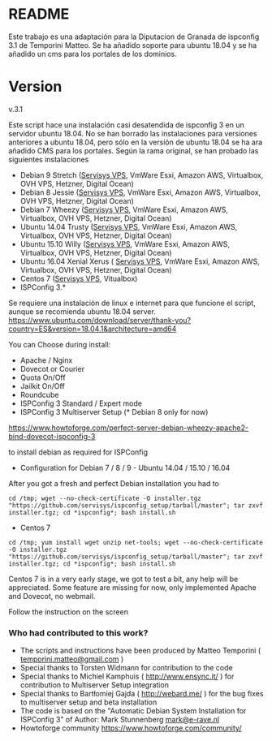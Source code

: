 # README #

Este trabajo es una adaptación para la Diputacion de Granada de ispconfig 3.1 de Temporini Matteo.
Se ha añadido soporte para ubuntu 18.04 y se ha añadido un cms para los portales de los dominios.
# Version #
v.3.1

Este script hace una instalación casi desatendida de ispconfig 3 en un servidor ubuntu 18.04.
No se han borrado las instalaciones para versiones anteriores a ubuntu 18.04, pero sólo en la versión de ubuntu 18.04 se ha ara añadido CMS para los portales.
Según la rama original, se han probado las siguientes instalaciones

- Debian 9 Stretch ([Servisys VPS](https://www.servisys.it/), VmWare Esxi, Amazon AWS, Virtualbox, OVH VPS, Hetzner, Digital Ocean)
- Debian 8 Jessie ([Servisys VPS](https://www.servisys.it/), VmWare Esxi, Amazon AWS, Virtualbox, OVH VPS, Hetzner, Digital Ocean)
- Debian 7 Wheezy ([Servisys VPS](https://www.servisys.it/), VmWare Esxi, Amazon AWS, Virtualbox, OVH VPS, Hetzner, Digital Ocean)
- Ubuntu 14.04 Trusty ([Servisys VPS](https://www.servisys.it/), VmWare Esxi, Amazon AWS, Virtualbox, OVH VPS, Hetzner, Digital Ocean)
- Ubuntu 15.10 Willy ([Servisys VPS](https://www.servisys.it/), VmWare Esxi, Amazon AWS, Virtualbox, OVH VPS, Hetzner, Digital Ocean)
- Ubuntu 16.04 Xenial Xerus ( [Servisys VPS](https://www.servisys.it/), VmWare Esxi, Amazon AWS, Virtualbox, OVH VPS, Hetzner, Digital Ocean)
- Centos 7 ([Servisys VPS](https://www.servisys.it/), Vitualbox)
- ISPConfig 3.*

Se requiere una instalación de linux e internet para que funcione el script, aunque se recomienda ubuntu 18.04 server.
https://www.ubuntu.com/download/server/thank-you?country=ES&version=18.04.1&architecture=amd64

You can Choose during install:
- Apache / Nginx
- Dovecot or Courier
- Quota On/Off
- Jailkit On/Off
- Roundcube
- ISPConfig 3 Standard / Expert mode
- ISPConfig 3 Multiserver Setup (* Debian 8 only for now)


https://www.howtoforge.com/perfect-server-debian-wheezy-apache2-bind-dovecot-ispconfig-3

to install debian as required for ISPConfig

* Configuration for Debian 7 / 8 / 9 - Ubuntu 14.04 / 15.10 / 16.04

After you got a fresh and perfect Debian installation you had to

```shell
cd /tmp; wget --no-check-certificate -O installer.tgz "https://github.com/servisys/ispconfig_setup/tarball/master"; tar zxvf installer.tgz; cd *ispconfig*; bash install.sh
```
* Centos 7

```shell
cd /tmp; yum install wget unzip net-tools; wget --no-check-certificate -O installer.tgz "https://github.com/servisys/ispconfig_setup/tarball/master"; tar zxvf installer.tgz; cd *ispconfig*; bash install.sh
```

Centos 7 is in a very early stage, we got to test a bit, any help will be appreciated. 
Some feature are missing for now, only implemented Apache and Dovecot, no webmail.

Follow the instruction on the screen

### Who had contributed to this work? ###

* The scripts and instructions have been produced by Matteo Temporini ( <temporini.matteo@gmail.com> )
* Special thanks to Torsten Widmann for contribution to the code
* Special thanks to Michiel Kamphuis ( http://www.ensync.it/ ) for contribution to Multiserver Setup integration
* Special thanks to Bartłomiej Gajda ( http://webard.me/ ) for the bug fixes to multiserver setup and beta installation
* The code is based on the "Automatic Debian System Installation for ISPConfig 3" of Author: Mark Stunnenberg <mark@e-rave.nl>
* Howtoforge community https://www.howtoforge.com/community/
